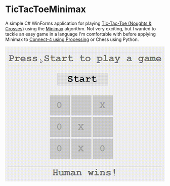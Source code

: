 # TicTacToeMinimax

A simple C# WinForms application for playing [Tic-Tac-Toe (Noughts &amp; Crosses)](https://en.wikipedia.org/wiki/Tic-tac-toe) using the [Minimax](https://en.wikipedia.org/wiki/Minimax) algorithm. Not very exciting, but I wanted to tackle an easy game in a language I'm comfortable with before applying Minimax to [Connect-4 using Processing](https://github.com/James-P-D/Connect4) or Chess using Python.

![Screenshot](https://github.com/James-P-D/TicTacToeMinimax/blob/master/ttt.gif)